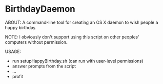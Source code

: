 # BirthdayDaemon

ABOUT:
A command-line tool for creating an OS X daemon to wish people a happy birthday.

NOTE: I obviously don't support using this script on other peoples' computers without permission.

USAGE:
- run setupHappyBirthday.sh (can run with user-level permissions)
- answer prompts from the script
- ...
- profit
